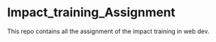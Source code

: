 # Impact_training_Assignment

This repo contains all the assignment of the impact training in web dev.
